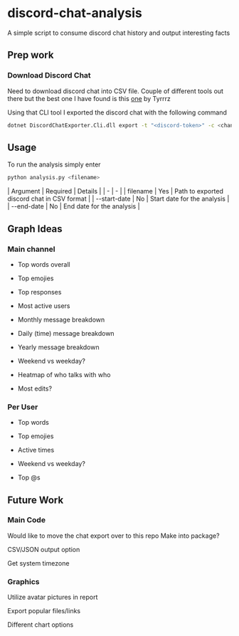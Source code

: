 # discord-chat-analysis
A simple script to consume discord chat history and output interesting facts

## Prep work
### Download Discord Chat
Need to download discord chat into CSV file. Couple of different tools out there
but the best one I have found is this [one](https://github.com/Tyrrrz/DiscordChatExporter) 
by Tyrrrz

Using that CLI tool I exported the discord chat with the following command
``` bash
dotnet DiscordChatExporter.Cli.dll export -t "<discord-token>" -c <channel-id> -f Json
```

## Usage

To run the analysis simply enter
``` bash
python analysis.py <filename>
```

| Argument | Required | Details |
| - | - |
| filename | Yes | Path to exported discord chat in CSV format |
| --start-date | No | Start date for the analysis |
| --end-date | No | End date for the analysis |

## Graph Ideas
### Main channel
- Top words overall
- Top emojies
- Top responses
- Most active users
- Monthly message breakdown
- Daily (time) message breakdown

- Yearly message breakdown
- Weekend vs weekday?
- Heatmap of who talks with who
- Most edits?

### Per User
- Top words
- Top emojies
- Active times

- Weekend vs weekday?
- Top @s

## Future Work
### Main Code
Would like to move the chat export over to this repo
Make into package?

CSV/JSON output option

Get system timezone

### Graphics
Utilize avatar pictures in report

Export popular files/links

Different chart options
